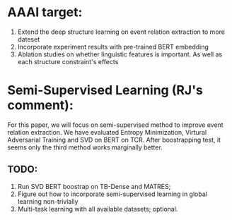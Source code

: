 # AAAI target:

1. Extend the deep structure learning on event relation extraction to more
   dateset
2. Incorporate experiment results with pre-trained BERT embedding
3. Ablation studies on whether linguistic features is important. As well as each
   structure constraint's effects

# Semi-Supervised Learning (RJ's comment):
For this paper, we will focus on semi-supervised method to improve event relation extraction. We have evaluated Entropy Minimization, Virtural Adversarial Training and SVD on BERT on TCR. After boostrapping test, it seems only the third method works marginally better.

## TODO:
1. Run SVD BERT boostrap on TB-Dense and MATRES;
2. Figure out how to incorporate semi-supervised learning in global learning non-trivially
3. Multi-task learning with all available datasets; optional.
